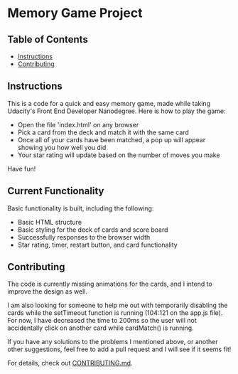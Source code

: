 # Memory Game Project

## Table of Contents

* [Instructions](#instructions)
* [Contributing](#contributing)


## Instructions

This is a code for a quick and easy memory game, made while taking Udacity's Front End Developer Nanodegree.
Here is how to play the game:

- Open the file 'index.html' on any browser
- Pick a card from the deck and match it with the same card
- Once all of your cards have been matched, a pop up will appear showing you how well you did
- Your star rating will update based on the number of moves you make

Have fun!


## Current Functionality

Basic functionality is built, including the following:

- Basic HTML structure
- Basic styling for the deck of cards and score board
- Successfully responses to the browser width
- Star rating, timer, restart button, and card functionality


## Contributing

The code is currently missing animations for the cards, and I intend to improve the design as well.

I am also looking for someone to help me out with temporarily disabling the cards while the setTimeout function is running (104:121 on the app.js file). For now, I have decreased the time to 200ms so the user will not accidentally click on another card while cardMatch() is running.

If you have any solutions to the problems I mentioned above, or another other suggestions, feel free to add a pull request and I will see if it seems fit!

For details, check out [CONTRIBUTING.md](CONTRIBUTING.md).
